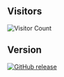 ## Visitors

![Visitor Count](https://profile-counter.glitch.me/jzero-io/count.svg)

## Version

[![GitHub release](https://img.shields.io/github/release/jzero-io/jzero.svg?style=flat-square&label=jzero)](https://github.com/jzero-io/jzero/releases/latest)

